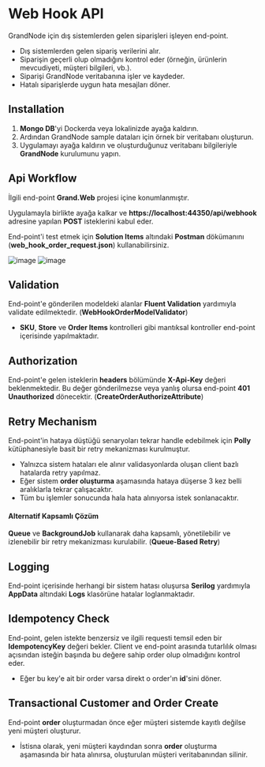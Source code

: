# Web Hook API

GrandNode için dış sistemlerden gelen siparişleri işleyen end-point.

- Dış sistemlerden gelen sipariş verilerini alır.
- Siparişin geçerli olup olmadığını kontrol eder (örneğin, ürünlerin mevcudiyeti, müşteri bilgileri, vb.).
- Siparişi GrandNode veritabanına işler ve kaydeder.
- Hatalı siparişlerde uygun hata mesajları döner.

## Installation

1. **Mongo DB**'yi Dockerda veya lokalinizde ayağa kaldırın.
2. Ardından GrandNode sample dataları için örnek bir veritabanı oluşturun.
3. Uygulamayı ayağa kaldırın ve oluşturduğunuz veritabanı bilgileriyle **GrandNode** kurulumunu yapın.

## Api Workflow

İlgili end-point **Grand.Web** projesi içine konumlanmıştır.

Uygulamayla birlikte ayağa kalkar ve **https://localhost:44350/api/webhook** adresine yapılan **POST** isteklerini kabul eder.

End-point'i test etmek için **Solution Items** altındaki **Postman** dökümanını (**web_hook_order_request.json**) kullanabilirsiniz.

![image](https://github.com/user-attachments/assets/b9d39e3c-4bac-4ab9-80f3-5ec40b68e0ce)  ![image](https://github.com/user-attachments/assets/8e7193e0-c1d4-402f-aa73-ef4f702c9a2c)



## Validation

End-point'e gönderilen modeldeki alanlar **Fluent Validation** yardımıyla validate edilmektedir. (**WebHookOrderModelValidator**)

- **SKU**, **Store** ve **Order Items** kontrolleri gibi mantıksal kontroller end-point içerisinde yapılmaktadır.

## Authorization

End-point'e gelen isteklerin **headers** bölümünde **X-Api-Key** değeri beklenmektedir. Bu değer gönderilmezse veya yanlış olursa end-point **401 Unauthorized** dönecektir. (**CreateOrderAuthorizeAttribute**)

## Retry Mechanism

End-point'in hataya düştüğü senaryoları tekrar handle edebilmek için **Polly** kütüphanesiyle basit bir retry mekanizması kurulmuştur.
- Yalnızca sistem hataları ele alınır validasyonlarda oluşan client bazlı hatalarda retry yapılmaz.
- Eğer sistem **order oluşturma** aşamasında hataya düşerse 3 kez belli aralıklarla tekrar çalışacaktır.
- Tüm bu işlemler sonucunda hala hata alınıyorsa istek sonlanacaktır.

#### Alternatif Kapsamlı Çözüm

**Queue** ve **BackgroundJob** kullanarak daha kapsamlı, yönetilebilir ve izlenebilir bir retry mekanizması kurulabilir. (**Queue-Based Retry**)

## Logging

End-point içerisinde herhangi bir sistem hatası oluşursa **Serilog** yardımıyla **AppData** altındaki **Logs** klasörüne hatalar loglanmaktadır.

## Idempotency Check

End-point, gelen istekte benzersiz ve ilgili requesti temsil eden bir **IdempotencyKey** değeri bekler. Client ve end-point arasında tutarlılık olması açısından isteğin başında bu değere sahip order olup olmadığını kontrol eder.

- Eğer bu key'e ait bir order varsa direkt o order'ın **id**'sini döner.

## Transactional Customer and Order Create

End-point **order** oluşturmadan önce eğer müşteri sistemde kayıtlı değilse yeni müşteri oluşturur.

- İstisna olarak, yeni müşteri kaydından sonra **order** oluşturma aşamasında bir hata alınırsa, oluşturulan müşteri veritabanından silinir.
